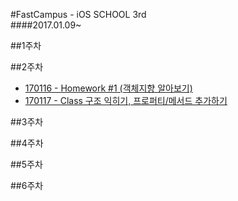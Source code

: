 #FastCampus - iOS SCHOOL 3rd  
####2017.01.09~


##1주차  

##2주차  
- [170116 - Homework #1 (객체지향 알아보기)](https://github.com/Jeheonjeol/iosSchool3th/tree/master/170116)
- [170117 - Class 구조 익히기, 프로퍼티/메서드 추가하기](https://github.com/Jeheonjeol/iosSchool3th/tree/master/170117)

##3주차  

##4주차  

##5주차  

##6주차  
